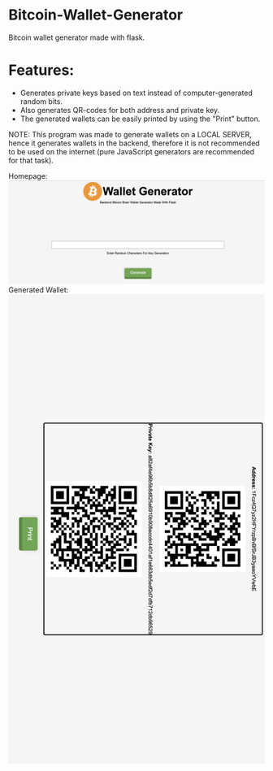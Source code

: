 # Bitcoin-Wallet-Generator
Bitcoin wallet generator made with flask.   
# Features:   
- Generates private keys based on text instead of computer-generated random bits.  
- Also generates QR-codes for both address and private key.  
- The generated wallets can be easily printed by using the "Print" button.  
     
NOTE: This program was made to generate wallets on a LOCAL SERVER, hence it generates wallets in the backend, therefore it is not recommended to be used on the internet (pure JavaScript generators are recommended for that task). 

Homepage:   
![alt text](https://github.com/Procedurally-Generated-Human/Bitcoin-Wallet-Generator/blob/main/Screen%20Shot%202021-10-21%20at%2011.01.43%20AM.jpeg)
Generated Wallet:   
![alt text](https://github.com/Procedurally-Generated-Human/Bitcoin-Wallet-Generator/blob/main/Screen%20Shot%202021-10-21%20at%2011.03.39%20AM.png)
